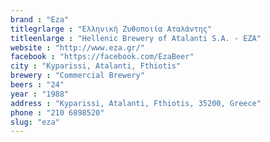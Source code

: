 ```yaml
---
brand : "Eza"
titlegrlarge : "Ελληνική Ζυθοποιία Αταλάντης"
titleenlarge : "Hellenic Brewery of Atalanti S.A. - EZA"
website : "http://www.eza.gr/"
facebook : "https://facebook.com/EzaBeer"
city : "Kyparissi, Atalanti, Fthiotis"
brewery : "Commercial Brewery"
beers : "24"
year : "1988"
address : "Kyparissi, Atalanti, Fthiotis, 35200, Greece"
phone : "210 6898520"
slug: "eza"
---
```

